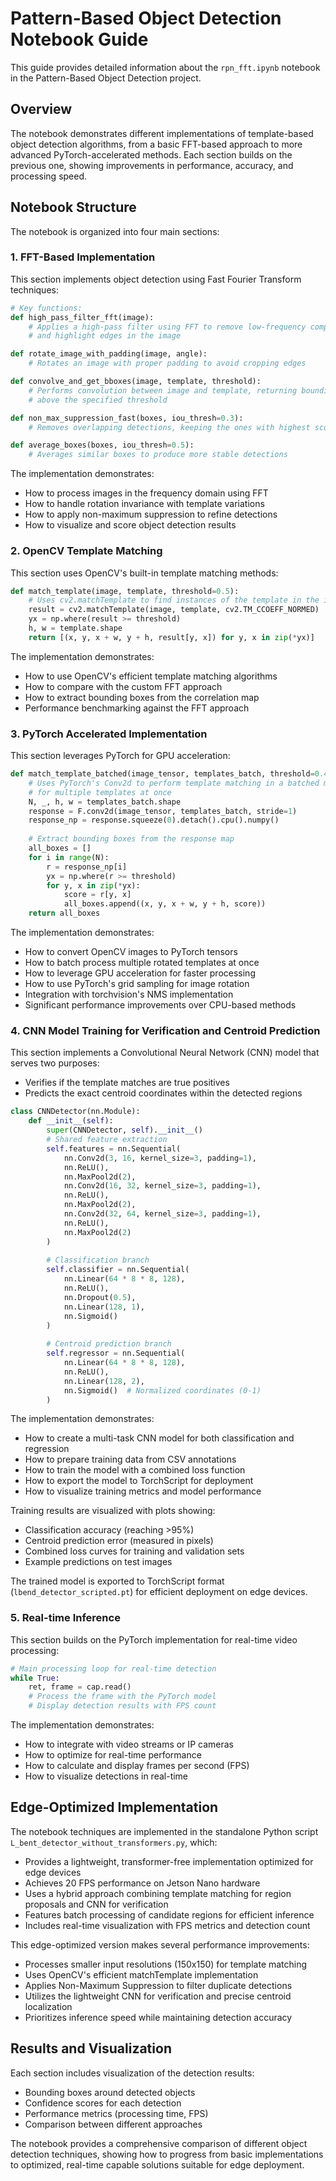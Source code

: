 # Pattern-Based Object Detection Notebook Guide

This guide provides detailed information about the `rpn_fft.ipynb` notebook in the Pattern-Based Object Detection project.

## Overview

The notebook demonstrates different implementations of template-based object detection algorithms, from a basic FFT-based approach to more advanced PyTorch-accelerated methods. Each section builds on the previous one, showing improvements in performance, accuracy, and processing speed.

## Notebook Structure

The notebook is organized into four main sections:

### 1. FFT-Based Implementation

This section implements object detection using Fast Fourier Transform techniques:

```python
# Key functions:
def high_pass_filter_fft(image):
    # Applies a high-pass filter using FFT to remove low-frequency components
    # and highlight edges in the image

def rotate_image_with_padding(image, angle):
    # Rotates an image with proper padding to avoid cropping edges

def convolve_and_get_bboxes(image, template, threshold):
    # Performs convolution between image and template, returning bounding boxes
    # above the specified threshold

def non_max_suppression_fast(boxes, iou_thresh=0.3):
    # Removes overlapping detections, keeping the ones with highest scores

def average_boxes(boxes, iou_thresh=0.5):
    # Averages similar boxes to produce more stable detections
```

The implementation demonstrates:
- How to process images in the frequency domain using FFT
- How to handle rotation invariance with template variations
- How to apply non-maximum suppression to refine detections
- How to visualize and score object detection results

### 2. OpenCV Template Matching

This section uses OpenCV's built-in template matching methods:

```python
def match_template(image, template, threshold=0.5):
    # Uses cv2.matchTemplate to find instances of the template in the image
    result = cv2.matchTemplate(image, template, cv2.TM_CCOEFF_NORMED)
    yx = np.where(result >= threshold)
    h, w = template.shape
    return [(x, y, x + w, y + h, result[y, x]) for y, x in zip(*yx)]
```

The implementation demonstrates:
- How to use OpenCV's efficient template matching algorithms
- How to compare with the custom FFT approach
- How to extract bounding boxes from the correlation map
- Performance benchmarking against the FFT approach

### 3. PyTorch Accelerated Implementation

This section leverages PyTorch for GPU acceleration:

```python
def match_template_batched(image_tensor, templates_batch, threshold=0.48):
    # Uses PyTorch's Conv2d to perform template matching in a batched manner
    # for multiple templates at once
    N, _, h, w = templates_batch.shape
    response = F.conv2d(image_tensor, templates_batch, stride=1)
    response_np = response.squeeze(0).detach().cpu().numpy()
    
    # Extract bounding boxes from the response map
    all_boxes = []
    for i in range(N):
        r = response_np[i]
        yx = np.where(r >= threshold)
        for y, x in zip(*yx):
            score = r[y, x]
            all_boxes.append((x, y, x + w, y + h, score))
    return all_boxes
```

The implementation demonstrates:
- How to convert OpenCV images to PyTorch tensors
- How to batch process multiple rotated templates at once
- How to leverage GPU acceleration for faster processing
- How to use PyTorch's grid sampling for image rotation
- Integration with torchvision's NMS implementation
- Significant performance improvements over CPU-based methods

### 4. CNN Model Training for Verification and Centroid Prediction

This section implements a Convolutional Neural Network (CNN) model that serves two purposes:
- Verifies if the template matches are true positives
- Predicts the exact centroid coordinates within the detected regions

```python
class CNNDetector(nn.Module):
    def __init__(self):
        super(CNNDetector, self).__init__()
        # Shared feature extraction
        self.features = nn.Sequential(
            nn.Conv2d(3, 16, kernel_size=3, padding=1),
            nn.ReLU(),
            nn.MaxPool2d(2),
            nn.Conv2d(16, 32, kernel_size=3, padding=1),
            nn.ReLU(),
            nn.MaxPool2d(2),
            nn.Conv2d(32, 64, kernel_size=3, padding=1),
            nn.ReLU(),
            nn.MaxPool2d(2)
        )
        
        # Classification branch
        self.classifier = nn.Sequential(
            nn.Linear(64 * 8 * 8, 128),
            nn.ReLU(),
            nn.Dropout(0.5),
            nn.Linear(128, 1),
            nn.Sigmoid()
        )
        
        # Centroid prediction branch
        self.regressor = nn.Sequential(
            nn.Linear(64 * 8 * 8, 128),
            nn.ReLU(),
            nn.Linear(128, 2),
            nn.Sigmoid()  # Normalized coordinates (0-1)
        )
```

The implementation demonstrates:
- How to create a multi-task CNN model for both classification and regression
- How to prepare training data from CSV annotations
- How to train the model with a combined loss function
- How to export the model to TorchScript for deployment
- How to visualize training metrics and model performance

Training results are visualized with plots showing:
- Classification accuracy (reaching >95%)
- Centroid prediction error (measured in pixels)
- Combined loss curves for training and validation sets
- Example predictions on test images

The trained model is exported to TorchScript format (`lbend_detector_scripted.pt`) for efficient deployment on edge devices.

### 5. Real-time Inference

This section builds on the PyTorch implementation for real-time video processing:

```python
# Main processing loop for real-time detection
while True:
    ret, frame = cap.read()
    # Process the frame with the PyTorch model
    # Display detection results with FPS count
```

The implementation demonstrates:
- How to integrate with video streams or IP cameras
- How to optimize for real-time performance
- How to calculate and display frames per second (FPS)
- How to visualize detections in real-time

## Edge-Optimized Implementation

The notebook techniques are implemented in the standalone Python script `L_bent_detector_without_transformers.py`, which:
- Provides a lightweight, transformer-free implementation optimized for edge devices
- Achieves 20 FPS performance on Jetson Nano hardware
- Uses a hybrid approach combining template matching for region proposals and CNN for verification
- Features batch processing of candidate regions for efficient inference
- Includes real-time visualization with FPS metrics and detection count

This edge-optimized version makes several performance improvements:
- Processes smaller input resolutions (150x150) for template matching
- Uses OpenCV's efficient matchTemplate implementation
- Applies Non-Maximum Suppression to filter duplicate detections
- Utilizes the lightweight CNN for verification and precise centroid localization
- Prioritizes inference speed while maintaining detection accuracy

## Results and Visualization

Each section includes visualization of the detection results:
- Bounding boxes around detected objects
- Confidence scores for each detection
- Performance metrics (processing time, FPS)
- Comparison between different approaches

The notebook provides a comprehensive comparison of different object detection techniques, showing how to progress from basic implementations to optimized, real-time capable solutions suitable for edge deployment.
